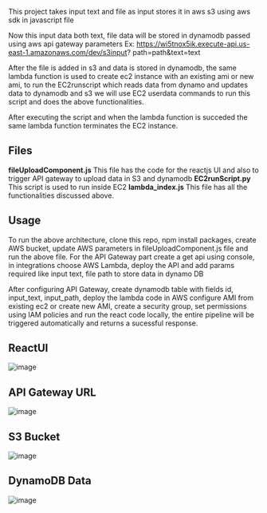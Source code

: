 This project takes input text and file as input stores it in aws s3 using aws sdk in javascript file 

 
 Now this input data both text, file data will be stored in dynamodb passed using aws api gateway parameters Ex: https://wi5tnox5ik.execute-api.us-east-1.amazonaws.com/dev/s3input? path=path&text=text
 
 
 After the file is added in s3 and data is stored in dynamodb, the same lambda function is used to create ec2 instance with an existing ami or new ami, to run the EC2runscript which reads data from dynamo and updates data to dynamodb and s3 we will use EC2 userdata commands to run this script and does the above functionalities. 
 
 After executing the script and when the lambda function is succeded the same lambda function terminates the EC2 instance.

## Files

**fileUploadComponent.js** This file has the code for the reactjs UI and also to trigger API gateway to upload data in S3 and dynamodb
**EC2runScript.py** This script is used to run inside EC2
**lambda_index.js** This file has all the functionalities discussed above.

## Usage

To run the above architecture, clone this repo, npm install packages, create AWS bucket, update AWS parameters in fileUploadComponent.js file and run the above file. For the API Gateway part create a get api using console, in integrations choose AWS Lambda, deploy the API and add params required like input text, file path to store data in dynamo DB


After configuring API Gateway, create dynamodb table with fields id, input_text, input_path, deploy the lambda code in AWS configure AMI from existing ec2 or create new AMI, create a security group, set permissions using IAM policies and run the react code locally, the entire pipeline will be triggered automatically and returns a sucessful response.


## ReactUI
![image](https://github.com/SaiTejaAdusumilli/Fovus-Challenge/assets/46951942/5badc740-8749-42c2-b012-6969a530ecad)

## API Gateway URL
![image](https://github.com/SaiTejaAdusumilli/Fovus-Challenge/assets/46951942/9dc0d8ca-5104-4056-8032-bc1ea8fac056)

## S3 Bucket
![image](https://github.com/SaiTejaAdusumilli/Fovus-Challenge/assets/46951942/50732ec6-3d8e-4ac1-94c0-b0dbcd1f7789)

## DynamoDB Data

![image](https://github.com/SaiTejaAdusumilli/Fovus-Challenge/assets/46951942/b9550186-5cbe-4bb4-adc6-b692572ca014)






